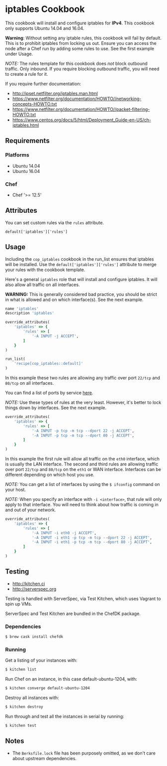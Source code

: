 # iptables Cookbook
This cookbook will install and configure iptables for **IPv4**. This cookbook
only supports Ubuntu 14.04 and 16.04.

**Warning**: Without setting any iptable rules, this cookbook will fail by default.
This is to prohibit iptables from locking us out. Ensure you can access the node
after a Chef run by adding some rules to use. See the first example under Usage.

*NOTE:* The rules template for this cookbook does _not_ block outbound traffic.
Only inbound. If you require blocking outbound traffic, you will need to create
a rule for it.

If you require further documentation:

* http://ipset.netfilter.org/iptables.man.html
* https://www.netfilter.org/documentation/HOWTO//networking-concepts-HOWTO.txt
* https://www.netfilter.org/documentation/HOWTO//packet-filtering-HOWTO.txt
* https://www.centos.org/docs/5/html/Deployment_Guide-en-US/ch-iptables.html

## Requirements
### Platforms
- Ubuntu 14.04
- Ubuntu 16.04

### Chef
- Chef '>= 12.5'

## Attributes
You can set custom rules via the `rules` attribute.

`default['iptables']['rules']`

## Usage
Including the `cop_iptables` cookbook in the run_list ensures that iptables
will be installed. Use the `default['iptables']['rules']` attribute to merge
your rules with the cookbook template.

Here's a general `iptables` role that will install and configure iptables. It
will also allow all traffic on all interfaces.

**WARNING:** This is generally considered bad practice, you should be strict in what
is allowed and on which interface(s). See the next example.

```ruby
name 'iptables'
description 'iptables'

override_attributes(
    'iptables' => {
        'rules' => [
            '-A INPUT -j ACCEPT',
        ]
    }
)

run_list(
    'recipe[cop_iptables::default]'
)
```

In this example these two rules are allowing any traffic over port `22/tcp` and `80/tcp` on all interfaces.

You can find a list of ports by service
[here](https://en.wikipedia.org/wiki/List_of_TCP_and_UDP_port_numbers).

*NOTE:* Use these types of rules at the very least. However, it's better to
lock things down by interfaces. See the next example.

```ruby
override_attributes(
    'iptables' => {
        'rules' => [
            '-A INPUT -p tcp -m tcp --dport 22 -j ACCEPT',
            '-A INPUT -p tcp -m tcp --dport 80 -j ACCEPT',
        ]
    }
)
```

In this example the first rule will allow all traffic on the `eth0` interface,
which is usually the LAN interface. The second and third rules are allowing
traffic over port `22/tcp` and `80/tcp` on the `eth1` or WAN interface.
Interfaces can be different depending on which host you use.

*NOTE:* You can get a list of interfaces by using the `$ ifconfig` command on your host.

*NOTE:* When you specify an interface with `-i <interface>`, that rule will only
apply to that interface. You will need to think about how traffic is coming in
and out of your network.

```ruby
override_attributes(
    'iptables' => {
        'rules' => [
            '-A INPUT -i eth0 -j ACCEPT',
            '-A INPUT -i eth1 -p tcp -m tcp --dport 22 -j ACCEPT',
            '-A INPUT -i eth1 -p tcp -m tcp --dport 80 -j ACCEPT',
        ]
    }
)
```

## Testing
* http://kitchen.ci
* http://serverspec.org

Testing is handled with ServerSpec, via Test Kitchen, which uses Vagrant to spin up VMs.

ServerSpec and Test Kitchen are bundled in the ChefDK package.

### Dependencies
```bash
$ brew cask install chefdk
```

### Running
Get a listing of your instances with:

```bash
$ kitchen list
```

Run Chef on an instance, in this case default-ubuntu-1204, with:

```bash
$ kitchen converge default-ubuntu-1204
```

Destroy all instances with:

```bash
$ kitchen destroy
```

Run through and test all the instances in serial by running:

```bash
$ kitchen test
```

## Notes
* The `Berksfile.lock` file has been purposely omitted, as we don't care about upstream dependencies.
